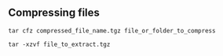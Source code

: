 ## Compressing files

`tar cfz compressed_file_name.tgz file_or_folder_to_compress`

`tar -xzvf file_to_extract.tgz`
